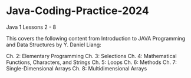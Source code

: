 # Java-Coding-Practice-2024
Java 1 Lessons 2 - 8

This covers the following content from Introduction to JAVA Programming and Data Structures by Y. Daniel Liang:

Ch. 2: Elementary Programming
Ch. 3: Selections
Ch. 4: Mathematical Functions, Characters, and Strings
Ch. 5: Loops
Ch. 6: Methods
Ch. 7: Single-Dimensional Arrays
Ch. 8: Multidimensional Arrays
